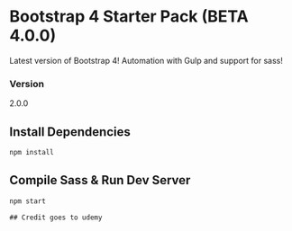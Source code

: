 # Bootstrap 4 Starter Pack (BETA 4.0.0)

Latest version of Bootstrap 4! Automation with Gulp and support for sass!

### Version

2.0.0

## Install Dependencies

```bash
npm install 
```

## Compile Sass & Run Dev Server

```bash
npm start
```

```
## Credit goes to udemy 

